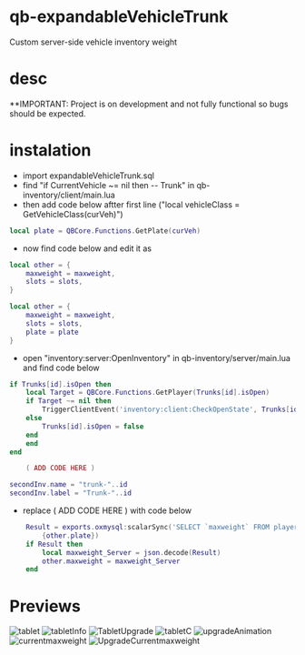 # qb-expandableVehicleTrunk
Custom server-side vehicle inventory weight

# desc
**IMPORTANT: Project is on development and not fully functional so bugs should be expected.

# instalation
* import expandableVehicleTrunk.sql
* find "if CurrentVehicle ~= nil then -- Trunk" in qb-inventory/client/main.lua
* then add code below aftter first line ("local vehicleClass = GetVehicleClass(curVeh)")

```lua
local plate = QBCore.Functions.GetPlate(curVeh)
```

* now find code below and edit it as

```lua
local other = {
    maxweight = maxweight,
    slots = slots,
}
```

```lua
local other = {
    maxweight = maxweight,
    slots = slots,
    plate = plate
}
```

* open "inventory:server:OpenInventory" in qb-inventory/server/main.lua and find code below

```lua
if Trunks[id].isOpen then
    local Target = QBCore.Functions.GetPlayer(Trunks[id].isOpen)
    if Target ~= nil then
        TriggerClientEvent('inventory:client:CheckOpenState', Trunks[id].isOpen, name, id, Trunks[id].label)
    else
        Trunks[id].isOpen = false
    end
    end
end

    ( ADD CODE HERE )

secondInv.name = "trunk-"..id
secondInv.label = "Trunk-"..id
```

* replace ( ADD CODE HERE ) with code below

```lua
    Result = exports.oxmysql:scalarSync('SELECT `maxweight` FROM player_vehicles WHERE plate = ?',
        {other.plate})
    if Result then
        local maxweight_Server = json.decode(Result)
        other.maxweight = maxweight_Server
    end
```


# Previews
![tablet](https://raw.githubusercontent.com/swkeep/qb-expandableVehicleTrunk/main/.github/images/1.jpg)
![tabletInfo](https://raw.githubusercontent.com/swkeep/qb-expandableVehicleTrunk/main/.github/images/2.jpg)
![TabletUpgrade](https://raw.githubusercontent.com/swkeep/qb-expandableVehicleTrunk/main/.github/images/3.jpg)
![tabletC](https://raw.githubusercontent.com/swkeep/qb-expandableVehicleTrunk/main/.github/images/4.jpg)
![upgradeAnimation](https://raw.githubusercontent.com/swkeep/qb-expandableVehicleTrunk/main/.github/images/5.jpg)
![currentmaxweight](https://raw.githubusercontent.com/swkeep/qb-expandableVehicleTrunk/main/.github/images/6.jpg)
![UpgradeCurrentmaxweight](https://raw.githubusercontent.com/swkeep/qb-expandableVehicleTrunk/main/.github/images/7.jpg)

